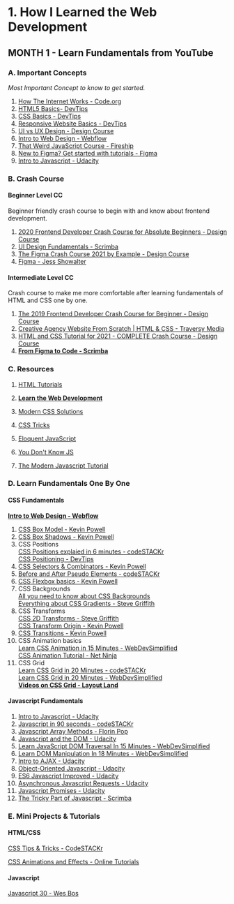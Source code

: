 # 1. How I Learned the Web Development

## MONTH 1 - Learn Fundamentals from YouTube

### A. Important Concepts

_Most Important Concept to know to get started._

1. [How The Internet Works - Code.org](https://www.youtube.com/watch?v=Dxcc6ycZ73M&list=PLzdnOPI1iJNfMRZm5DDxco3UdsFegvuB7)
1. [HTML5 Basics- DevTips](https://youtu.be/NzzGt7EmXVw?list=PLqGj3iMvMa4KlJn1pMYPVV3eYzxJlWcON)
1. [CSS Basics - DevTips](https://www.youtube.com/watch?v=s7ONvIgOWdM&list=PLqGj3iMvMa4IOmy04kDxh_hqODMqoeeCy)
1. [Responsive Website Basics - DevTips](https://youtu.be/h3IdEqpjMvQ)
1. [UI vs UX Design - Design Course](https://youtu.be/TgqeRTwZvIo)
1. [Intro to Web Design - Webflow](https://www.youtube.com/watch?v=w-kBRUXsuSQ&list=PLPmnoMVpkxfgUhx2BG0x4S_tEFNjL0WVj)
1. [That Weird JavaScript Course - Fireship](https://www.youtube.com/watch?v=Sh6lK57Cuk4&list=PL0vfts4VzfNixzfaQWwDUg3W5TRbE7CyI)
1. [New to Figma? Get started with tutorials - Figma](https://www.youtube.com/playlist?list=PLXDU_eVOJTx7QHLShNqIXL1Cgbxj7HlN4)
1. [Intro to Javascript - Udacity](https://www.udacity.com/course/intro-to-javascript--ud803)

### B. Crash Course

#### Beginner Level CC

Beginner friendly crash course to begin with and know about frontend development.

1. [2020 Frontend Developer Crash Course for Absolute Beginners - Design Course](https://youtu.be/QA0XpGhiz5w)
1. [UI Design Fundamentals - Scrimba](https://scrimba.com/g/gdesign)
1. [The Figma Crash Course 2021 by Example - Design Course](https://www.youtube.com/watch?v=Gu1so3pz4bA)
1. [Figma - Jess Showalter](https://www.youtube.com/watch?v=jk1T0CdLxwU&list=PLrtjkLnNjGHtl3niCYmap1KJsk9ObheXD)

#### Intermediate Level CC

Crash course to make me more comfortable after learning fundamentals of HTML and CSS one by one.

1. [The 2019 Frontend Developer Crash Course for Beginner - Design Course](https://youtu.be/8gNrZ4lAnAw)
1. [Creative Agency Website From Scratch | HTML & CSS - Traversy Media](https://youtu.be/lvYnfMOUOJY)
1. [HTML and CSS Tutorial for 2021 - COMPLETE Crash Course - Design Course](https://youtu.be/D-h8L5hgW-w)
1. [**From Figma to Code - Scrimba**](https://scrimba.com/learn/figmatocode)

### C. Resources

1. [HTML Tutorials](https://www.w3schools.com/html/)

1. [**Learn the Web Development**](https://developer.mozilla.org/en-US/docs/Learn)

1. [Modern CSS Solutions](https://moderncss.dev/)

1. [CSS Tricks](https://css-tricks.com/)

1. [Eloquent JavaScript](https://eloquentjavascript.net/)

1. [You Don't Know JS](https://github.com/getify/You-Dont-Know-JS)

1. [The Modern Javascript Tutorial](https://javascript.info/)

### D. Learn Fundamentals One By One

#### CSS Fundamentals

[**Intro to Web Design - Webflow**](https://www.youtube.com/watch?v=w-kBRUXsuSQ&list=PLPmnoMVpkxfgUhx2BG0x4S_tEFNjL0WVj)

1. [CSS Box Model - Kevin Powell](https://www.youtube.com/watch?v=EhbZGV2dqZ4&list=PL4-IK0AVhVjN1x-G7WHXs4y_Jo-MUocgf)
1. [CSS Box Shadows - Kevin Powell](https://www.youtube.com/watch?v=-JNRQ5HjNeI&list=PL4-IK0AVhVjPV_GpQj-jAiPP4MrQDoRcM)
1. CSS Positions\
   [CSS Positions explaied in 6 minutes - codeSTACKr](https://www.youtube.com/watch?v=XrHMv_9LCfo)\
   [CSS Positioning - DevTips](https://www.youtube.com/watch?v=kejG8G0dr5U&list=PLqGj3iMvMa4L731ispRfGAabXeRpM4RL6)
1. [CSS Selectors & Combinators - Kevin Powell](https://youtu.be/Bcr70LIJcOk)
1. [Before and After Pseudo Elements - codeSTACKr](https://youtu.be/-bwR9S5MmOI)
1. [CSS Flexbox basics - Kevin Powell](https://www.youtube.com/watch?v=hwbqquXww-U&list=PL4-IK0AVhVjMSb9c06AjRlTpvxL3otpUd)
1. CSS Backgrounds\
   [All you need to know about CSS Backgrounds](https://youtu.be/zdubzXvqUyw)\
   [Everything about CSS Gradients - Steve Griffith](https://youtu.be/5SDrstZcync)
1. CSS Transforms\
   [CSS 2D Transforms - Steve Griffith](https://youtu.be/IeWtxwjBXKQ)\
   [CSS Transform Origin - Kevin Powell](https://youtu.be/ceNMP-aQkQ4)
1. [CSS Transitions - Kevin Powell](https://www.youtube.com/watch?v=Nloq6uzF8RQ&list=PL4-IK0AVhVjNKdH-sQgq_z8gfqC6pRC9V)
1. CSS Animation basics\
   [Learn CSS Animation in 15 Minutes - WebDevSimplified](https://youtu.be/YszONjKpgg4)\
   [CSS Animation Tutorial - Net Ninja](https://youtu.be/jgw82b5Y2MU?list=PL4cUxeGkcC9iGYgmEd2dm3zAKzyCGDtM5)
1. CSS Grid\
   [Learn CSS Grid in 20 Minutes - codeSTACKr](https://youtu.be/0-DY8J_skZ0)\
   [Learn CSS Grid in 20 Minutes - WebDevSimplified](https://youtu.be/9zBsdzdE4sM)\
   [**Videos on CSS Grid - Layout Land**](https://www.youtube.com/watch?v=FEnRpy9Xfes&list=PLbSquHt1VCf1x_-1ytlVMT0AMwADlWtc1)

#### Javascript Fundamentals

1. [Intro to Javascript - Udacity](https://www.udacity.com/course/intro-to-javascript--ud803)
1. [Javascript in 90 seconds - codeSTACKr](https://www.youtube.com/watch?v=bGDK1rpykOQ&list=PLkwxH9e_vrALlH7D0XLDn2td-uoHqHFxq)
1. [Javascript Array Methods - Florin Pop](https://www.youtube.com/watch?v=SXb5LN_opbA&list=PLgBH1CvjOA62PBFIDq55-S6Beivje30A2)
1. [Javascript and the DOM - Udacity](https://www.udacity.com/course/javascript-and-the-dom--ud117)
1. [Learn JavaScript DOM Traversal In 15 Minutes - WebDevSimplified](https://youtu.be/v7rSSy8CaYE)
1. [Learn DOM Manipulation In 18 Minutes - WebDevSimplified](https://youtu.be/y17RuWkWdn8)
1. [Intro to AJAX - Udacity](https://www.udacity.com/course/intro-to-ajax--ud110)
1. [Object-Oriented Javascript - Udacity](https://www.udacity.com/course/object-oriented-javascript--ud711)
1. [ES6 Javascript Improved - Udacity](https://www.udacity.com/course/es6-javascript-improved--ud356)
1. [Asynchronous Javascript Requests - Udacity](https://www.udacity.com/course/asynchronous-javascript-requests--ud109)
1. [Javascript Promises - Udacity](https://www.udacity.com/course/javascript-promises--ud898)
1. [The Tricky Part of Javascript - Scrimba](https://scrimba.com/learn/trickyjavascript)

### E. Mini Projects & Tutorials

#### HTML/CSS

[CSS Tips & Tricks - CodeSTACKr](https://www.youtube.com/watch?v=dIyVTjJAkLw&list=PLkwxH9e_vrALSdvZuEh6gqQdmDoDIoqz4)

[CSS Animations and Effects - Online Tutorials](https://www.youtube.com/channel/UCbwXnUipZsLfUckBPsC7Jog)

#### Javascript

[Javascript 30 - Wes Bos](https://www.youtube.com/watch?v=VuN8qwZoego&list=PLu8EoSxDXHP6CGK4YVJhL_VWetA865GOH)
